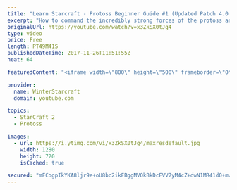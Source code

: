 ```yaml
---
title: "Learn Starcraft - Protoss Beginner Guide #1 (Updated Patch 4.0 FREE TO PLAY)"
excerpt: "How to command the incredibly strong forces of the protoss and cover weaknesses against the other inferior races. Updated for patch 4.0! This guide is not intended for COMPLETELY new players, but those who have played several games/campaign missions and grasp the very basics."
originalUrl: https://youtube.com/watch?v=x3ZkSX0tJg4
type: video
price: Free
length: PT49M41S
publishedDateTime: 2017-11-26T11:51:55Z
heat: 64

featuredContent: "<iframe width=\"800\" height=\"500\" frameborder=\"0\" src=\"https://www.youtube.com/embed/x3ZkSX0tJg4\" allow=\"accelerometer; autoplay; encrypted-media; gyroscope; picture-in-picture\" allowfullscreen></iframe>"

provider:
  name: WinterStarcraft
  domain: youtube.com

topics:
  - StarCraft 2
  - Protoss

images:
  - url: https://i.ytimg.com/vi/x3ZkSX0tJg4/maxresdefault.jpg
    width: 1280
    height: 720
    isCached: true

secured: "mFCogpIkYKA8ljr9e+oU8bc2ikFBggMVOkBkDcFVV7yM4cZ+dwN1MR41d0+mwMXnbemhokYX+hiJuuPhdjPEBuh2HcDysDrSH1C2acOWDb0w9URGgU+uUC4S7vwWvuEgHsB2dxMezBcV+oClevfSy8U9dM3IaaagPCVmmUmPJILht+X/vwnF2JpkKG5gLm8wagJbXcW6GDVAy5t/89pOPAWbI1opHB8mOie+DraxPcnst/O4Twl2V3tz18c5szn1MHWTK6itWFYbaD8NJantkjpbhlwJQEcqK4R+M5hUl6crOk7+ozNNql9CuYtiaV34RRwqcdcV5POkdCM56Xcxo4yFXKNNzMF93l49OEVGRKh1sQa/5tlAjngwv5jEMW9LSnCbjZu0h1C2UlRJNG2tRISiJuFztyLteYJzCjjI/b3pWkEwyHN6TB82eXgPu+Pn;8fCoMZSgYfYe1pxHaDFskA=="
---
```


